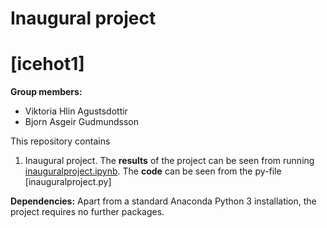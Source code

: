 # Inaugural project
# \[icehot1\]

**Group members:**
- Viktoria Hlin Agustsdottir 
- Bjorn Asgeir Gudmundsson


This repository contains  
1. Inaugural project. 
The **results** of the project can be seen from running [inauguralproject.ipynb](inauguralproject.ipynb).
The **code** can be seen from the py-file [inauguralproject.py]

**Dependencies:** Apart from a standard Anaconda Python 3 installation, the project requires no further packages.

